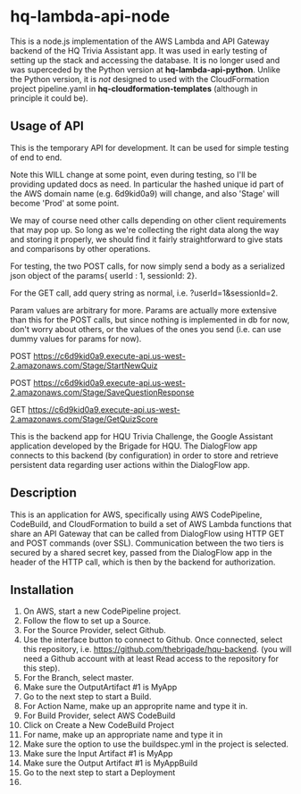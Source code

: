 # hq-lambda-api-node

This is a node.js implementation of the AWS Lambda and API Gateway backend of the HQ Trivia Assistant app. It was used in early testing of setting up the stack and accessing the database. It is no longer used and was superceded by the Python version at **hq-lambda-api-python**.  Unlike the Python version, it is *not* designed to used with the CloudFormation project pipeline.yaml in **hq-cloudformation-templates** (although in principle it could be).

## Usage of API

This is the temporary API for development. It can be used for simple testing of end to end. 

Note this WILL change at some point, even during testing, so I'll be providing updated docs as need. In particular the hashed unique id part of the AWS domain name (e.g. 6d9kid0a9) will change, and also 'Stage' will become 'Prod' at some point. 

We may of course need other calls depending on other client requirements that may pop up. So long as we're collecting the right data along the way and storing it properly, we should find it fairly straightforward to give stats and comparisons by other operations.

For testing, the two POST calls, for now simply send a body as a serialized json object of the params{ userId : 1, sessionId: 2}.

For the GET call, add query string as normal, i.e. 
?userId=1&sessionId=2. 

Param values are arbitrary for more. Params are actually more extensive than this for the POST calls, but since nothing is implemented in db for now, don't worry about others, or the values of the ones you send (i.e. can use dummy values for params for now).

POST https://c6d9kid0a9.execute-api.us-west-2.amazonaws.com/Stage/StartNewQuiz

POST https://c6d9kid0a9.execute-api.us-west-2.amazonaws.com/Stage/SaveQuestionResponse

GET https://c6d9kid0a9.execute-api.us-west-2.amazonaws.com/Stage/GetQuizScore 


This is the backend app for HQU Trivia Challenge, the Google Assistant application developed by the Brigade for HQU. The DialogFlow app connects to this backend (by configuration) in order to store and retrieve persistent data regarding user actions within the DialogFlow app.

## Description

This is an application for AWS, specifically using AWS CodePipeline, CodeBuild, and CloudFormation to build a set of AWS Lambda functions that share an API Gateway that can be called from DialogFlow using HTTP GET and POST commands (over SSL). Communication between the two tiers is secured by a shared secret key, passed from the DialogFlow app in the header of the HTTP call, which is then by the backend for authorization.

## Installation

1. On AWS, start a new CodePipeline project.
2. Follow the flow to set up a Source.
3. For the Source Provider, select Github.
4. Use the interface button to connect to Github. Once connected, select this repository, i.e. https://github.com/thebrigade/hqu-backend. (you will need a Github account with at least Read access to the repository for this step).
5. For the Branch, select master.
5. Make sure the OutputArtifact #1 is MyApp
6. Go to the next step to start a Build.
7. For Action Name, make up an approprite name and type it in.
8. For Build Provider, select AWS CodeBuild
9. Click on Create a New CodeBuild Project
10. For name, make up an appropriate name and type it in
11. Make sure the option to use the buildspec.yml in the project is selected.
12. Make sure the Input  Artifact #1 is MyApp
12. Make sure the Output Artifact #1 is MyAppBuild
12. Go to the next step to start a Deployment
13. 

